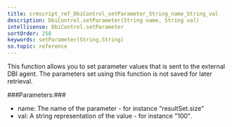 ```yaml
---
title: crmscript_ref_DbiControl_setParameter_String_name_String_val
description: DbiControl.setParameter(String name, String val)
intellisense: DbiControl.setParameter
sortOrder: 258
keywords: setParameter(String,String)
so.topic: reference
---
```



This function allows you to set parameter values that is sent to the external DBI agent. The parameters set using this function is not saved for later retrieval.




###Parameters:###


 - name: The name of the parameter - for instance "resultSet.size"
 - val: A string representation of the value - for instance "100".


